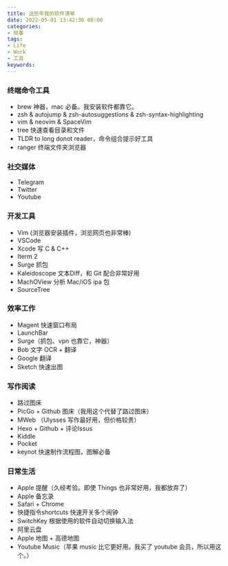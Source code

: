 ```yaml
---
title: 这些年我的软件清单
date: 2022-05-01 13:42:36 08:00
categories:
- 琐事
tags:
- Life
- Work
- 工具
keywords:
---
```


### 终端命令工具

* brew 神器，mac 必备。我安装软件都靠它。
* zsh & autojump & zsh-autosuggestions & zsh-syntax-highlighting
* vim & neovim & SpaceVim
* tree 快速查看目录和文件
* TLDR to long donot reader，命令组合提示好工具
* ranger 终端文件夹浏览器

<!-- more -->

### 社交媒体

* Telegram
* Twitter
* Youtube

### 开发工具

* Vim (浏览器安装插件，浏览网页也非常棒)
* VSCode
* Xcode 写 C & C++
* Iterm 2
* Surge 抓包
* Kaleidoscope 文本Diff，和 Git 配合非常好用
* MachOView 分析 Mac/iOS ipa 包
* SourceTree

### 效率工作

* Magent 快速窗口布局
* LaunchBar
* Surge（抓包、vpn 也靠它，神器）
* Bob 文字 OCR + 翻译
* Google 翻译
* Sketch 快速出图

### 写作阅读

* 路过图床
* PicGo + Github 图床（我用这个代替了路过图床）
* MWeb （Ulysses 写作最好用，但价格较贵）
* Hexo + Github + 评论Issus
* Kiddle
* Pocket
* keynot 快速制作流程图，图解必备

### 日常生活

* Apple 提醒（久经考验。即使 Things 也非常好用，我都放弃了）
* Apple 备忘录
* Safari + Chrome
* 快捷指令shortcuts 快速开关多个闹钟
* SwitchKey 根据使用的软件自动切换输入法
* 阿里云盘
* Apple 地图 + 高德地图
* Youtube Music（苹果 music 比它更好用。我买了 youtube 会员，所以用这个。）